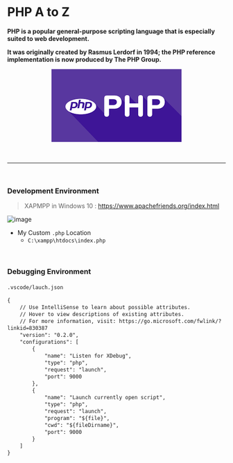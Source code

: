 

# PHP A to Z

**PHP is a popular general-purpose scripting language that is especially suited to web development.**

**It was originally created by Rasmus Lerdorf in 1994; the PHP reference implementation is now produced by The PHP Group.**

<p align="center">
    <img src="README.assets/php-logo.png"/>
</p>

<br/>

---

&nbsp;

### Development Environment

> XAPMPP in Windows 10 : https://www.apachefriends.org/index.html

![image](https://user-images.githubusercontent.com/41619898/81622842-0bc32900-942d-11ea-9c39-5a53dfdef2cb.png)

- My Custom `.php` Location
  - `C:\xampp\htdocs\index.php`

<br/>

### Debugging Environment

`.vscode/lauch.json`

```
{
    // Use IntelliSense to learn about possible attributes.
    // Hover to view descriptions of existing attributes.
    // For more information, visit: https://go.microsoft.com/fwlink/?linkid=830387
    "version": "0.2.0",
    "configurations": [
        {
            "name": "Listen for XDebug",
            "type": "php",
            "request": "launch",
            "port": 9000
        },
        {
            "name": "Launch currently open script",
            "type": "php",
            "request": "launch",
            "program": "${file}",
            "cwd": "${fileDirname}",
            "port": 9000
        }
    ]
}
```